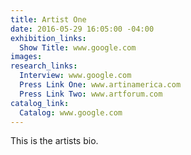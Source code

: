 ```yaml
---
title: Artist One
date: 2016-05-29 16:05:00 -04:00
exhibition_links:
  Show Title: www.google.com
images: 
research_links:
  Interview: www.google.com
  Press Link One: www.artinamerica.com
  Press Link Two: www.artforum.com
catalog_link:
  Catalog: www.google.com
---
```


This is the artists bio.
